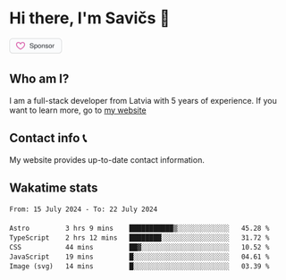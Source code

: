 # Hi there, I'm Savičs 👋

<a href="https://github.com/sponsors/Exerra" title="Sponsor Exerra"><img src="/assets/sponsor.svg?sanitize=true" width="94" height="28" aria-hidden="true"></a>
    
## Who am I?
I am a full-stack developer from Latvia with 5 years of experience. If you want to learn more, go to [my website](https://exerra.xyz)

## Contact info 📞
My website provides up-to-date contact information.

## Wakatime stats

<!--
<a href="https://status.exerra.xyz" id="freshstatus-badge-root"
  data-banner-style="compact">
  <img src="https://public-api.freshstatus.io/v1/public/badge.svg/?badge=0b9b52df-6e1d-4d16-b836-5595b35bcef8" />
    </a>
-->

<!--START_SECTION:waka-->

```txt
From: 15 July 2024 - To: 22 July 2024

Astro         3 hrs 9 mins    ███████████▒░░░░░░░░░░░░░   45.28 %
TypeScript    2 hrs 12 mins   ████████░░░░░░░░░░░░░░░░░   31.72 %
CSS           44 mins         ██▓░░░░░░░░░░░░░░░░░░░░░░   10.52 %
JavaScript    19 mins         █░░░░░░░░░░░░░░░░░░░░░░░░   04.61 %
Image (svg)   14 mins         █░░░░░░░░░░░░░░░░░░░░░░░░   03.39 %
```

<!--END_SECTION:waka-->
    
<!--
![Exerra's Github profile statistics](https://github.stats.exerra.xyz/api?username=Exerra&show_icons=true&theme=buefy&include_all_commits=true&count_private=true)
![Exerra's language statistics](https://github.stats.exerra.xyz/api/top-langs/?username=Exerra&layout=compact)
-->
